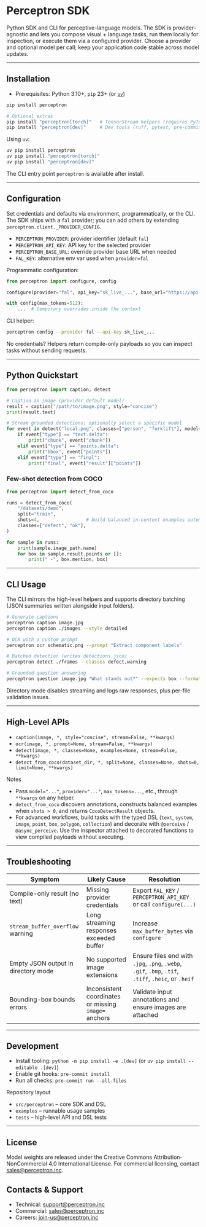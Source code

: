 # Perceptron SDK

Python SDK and CLI for perceptive-language models. The SDK is provider-agnostic and lets you compose visual + language tasks, run them locally for inspection, or execute them via a configured provider. Choose a provider and optional model per call; keep your application code stable across model updates.

---

## Installation
- Prerequisites: Python 3.10+, `pip` 23+ (or [`uv`](https://github.com/astral-sh/uv))

```bash
pip install perceptron

# Optional extras
pip install "perceptron[torch]"   # TensorStream helpers (requires PyTorch)
pip install "perceptron[dev]"     # Dev tools (ruff, pytest, pre-commit)
```

Using `uv`:
```bash
uv pip install perceptron
uv pip install "perceptron[torch]"
uv pip install "perceptron[dev]"
```

The CLI entry point `perceptron` is available after install.

---

## Configuration
Set credentials and defaults via environment, programmatically, or the CLI. The SDK ships with a `fal` provider; you can add others by extending `perceptron.client._PROVIDER_CONFIG`.

- `PERCEPTRON_PROVIDER`: provider identifier (default `fal`)
- `PERCEPTRON_API_KEY`: API key for the selected provider
- `PERCEPTRON_BASE_URL`: override provider base URL when needed
- `FAL_KEY`: alternative env var used when `provider=fal`

Programmatic configuration:
```python
from perceptron import configure, config

configure(provider="fal", api_key="sk_live_...", base_url="https://api.example/v1")

with config(max_tokens=512):
    ...  # temporary overrides inside the context
```

CLI helper:
```bash
perceptron config --provider fal --api-key sk_live_...
```

No credentials? Helpers return compile-only payloads so you can inspect tasks without sending requests.

---

## Python Quickstart
```python
from perceptron import caption, detect

# Caption an image (provider default model)
result = caption("/path/to/image.png", style="concise")
print(result.text)

# Stream grounded detections; optionally select a specific model
for event in detect("local.png", classes=["person", "forklift"], model="perceptron", stream=True):
    if event["type"] == "text.delta":
        print("chunk", event["chunk"])
    elif event["type"] == "points.delta":
        print("bbox", event["points"])
    elif event["type"] == "final":
        print("final", event["result"]["points"])
```

### Few-shot detection from COCO
```python
from perceptron import detect_from_coco

runs = detect_from_coco(
    "/datasets/demo",
    split="train",
    shots=4,                 # build balanced in-context examples automatically
    classes=["defect", "ok"],
)

for sample in runs:
    print(sample.image_path.name)
    for box in sample.result.points or []:
        print(" -", box.mention, box)
```

---

## CLI Usage
The CLI mirrors the high-level helpers and supports directory batching (JSON summaries written alongside input folders).

```bash
# Generate captions
perceptron caption image.jpg
perceptron caption ./images --style detailed

# OCR with a custom prompt
perceptron ocr schematic.png --prompt "Extract component labels"

# Batched detection (writes detections.json)
perceptron detect ./frames --classes defect,warning

# Grounded question answering
perceptron question image.jpg "What stands out?" --expects box --format json
```

Directory mode disables streaming and logs raw responses, plus per-file validation issues.

---

## High-Level APIs
- `caption(image, *, style="concise", stream=False, **kwargs)`
- `ocr(image, *, prompt=None, stream=False, **kwargs)`
- `detect(image, *, classes=None, examples=None, stream=False, **kwargs)`
- `detect_from_coco(dataset_dir, *, split=None, classes=None, shots=0, limit=None, **kwargs)`

Notes
- Pass `model="..."`, `provider="..."`, `max_tokens=...`, etc., through `**kwargs` on any helper.
- `detect_from_coco` discovers annotations, constructs balanced examples when `shots > 0`, and returns `CocoDetectResult` objects.
- For advanced workflows, build tasks with the typed DSL (`text`, `system`, `image`, `point`, `box`, `polygon`, `collection`) and decorate with `@perceive` / `@async_perceive`. Use the inspector attached to decorated functions to view compiled payloads without executing.

---

## Troubleshooting
| Symptom | Likely Cause | Resolution |
| --- | --- | --- |
| Compile-only result (no text) | Missing provider credentials | Export `FAL_KEY` / `PERCEPTRON_API_KEY` or call `configure(...)` |
| `stream_buffer_overflow` warning | Long streaming responses exceeded buffer | Increase `max_buffer_bytes` via `configure` |
| Empty JSON output in directory mode | No supported image extensions | Ensure files end with `.jpg`, `.png`, `.webp`, `.gif`, `.bmp`, `.tif`, `.tiff`, `.heic`, or `.heif` |
| Bounding-box bounds errors | Inconsistent coordinates or missing `image=` anchors | Validate input annotations and ensure images are attached |

---

## Development
- Install tooling: `python -m pip install -e .[dev]` (or `uv pip install --editable .[dev]`)
- Enable git hooks: `pre-commit install`
- Run all checks: `pre-commit run --all-files`

Repository layout
- `src/perceptron` – core SDK and DSL
- `examples` – runnable usage samples
- `tests` – high-level API and DSL tests

---

## License
Model weights are released under the Creative Commons Attribution-NonCommercial 4.0 International License. For commercial licensing, contact sales@perceptron.inc.

## Contacts & Support
- Technical: [support@perceptron.inc](mailto:support@perceptron.inc)
- Commercial: [sales@perceptron.inc](mailto:sales@perceptron.inc)
- Careers: [join-us@perceptron.inc](mailto:join-us@perceptron.inc)
